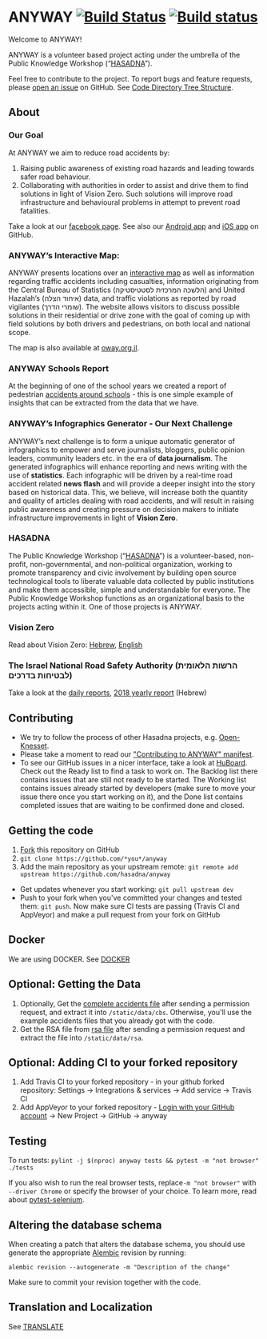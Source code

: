 ANYWAY [![Build Status](https://travis-ci.org/hasadna/anyway.png)](https://travis-ci.org/hasadna/anyway) [![Build status](https://ci.appveyor.com/api/projects/status/pg5qvt62y16bu4k5?svg=true)](https://ci.appveyor.com/project/r-darwish/anyway)
======

Welcome to ANYWAY!

ANYWAY is a volunteer based project acting under the umbrella of the Public Knowledge Workshop (“[HASADNA](https://www.hasadna.org.il/about-us/)”).

Feel free to contribute to the project. To report bugs and feature requests, please [open an issue](https://github.com/hasadna/anyway/issues) on GitHub. See [Code Directory Tree Structure](docs/CODE.md).


About
-----------------------

### Our Goal

At ANYWAY we aim to reduce road accidents by: 
1. Raising public awareness of existing road hazards and leading towards safer road behaviour.
1. Collaborating with authorities in order to assist and drive them to find solutions in light of Vision Zero. Such solutions will improve road infrastructure and behavioural problems in attempt to prevent road fatalities.

Take a look at our [facebook page](https://www.facebook.com/anywayisrael). See also our [Android app](https://github.com/samuelregev/anywayAndroidApp/) and [iOS app](https://github.com/hasadna/Anyway-iOS/) on GitHub.


### ANYWAY’s Interactive Map:

ANYWAY presents locations over an [interactive map](https://www.anyway.co.il/) as well as information regarding traffic accidents including casualties, information originating from the Central Bureau of Statistics (הלשכה המרכזית לסטטיסטיקה) and United Hazalah’s (איחוד הצלה) data, and traffic violations as reported by road vigilantes (שומרי הדרך). The website allows visitors to discuss possible solutions in their residential or drive zone with the goal of coming up with field solutions by both drivers and pedestrians, on both local and national scope.

The map is also available at [oway.org.il](https://www.oway.org.il/).


### ANYWAY Schools Report

At the beginning of one of the school years we created a report of pedestrian [accidents around schools](http://www.anyway.co.il/schools) - this is one simple example of insights that can be extracted from the data that we have.


### ANYWAY’s Infographics Generator - Our Next Challenge

ANYWAY’s next challenge is to form a unique automatic generator of infographics to empower and serve journalists, bloggers, public opinion leaders, community leaders etc. in the era of **data journalism**. The generated infographics will enhance reporting and news writing with the use of **statistics**. Each infographic will be driven by a real-time road accident related **news flash** and will provide a deeper insight into the story based on historical data. This, we believe, will increase both the quantity and quality of articles dealing with road accidents, and will result in raising public awareness and creating pressure on decision makers to initiate infrastructure improvements in light of **Vision Zero**.


### HASADNA

The Public Knowledge Workshop (“[HASADNA](https://www.hasadna.org.il/about-us/)”) is a volunteer-based, non-profit, non-governmental, and non-political organization, working to promote transparency and civic involvement by building open source technological tools to liberate valuable data collected by public institutions and make them accessible, simple and understandable for everyone.
The Public Knowledge Workshop functions as an organizational basis to the projects acting within it. One of those projects is ANYWAY.


### Vision Zero

Read about Vision Zero: [Hebrew](https://ecowiki.org.il/wiki/%D7%97%D7%96%D7%95%D7%9F_%D7%90%D7%A4%D7%A1_%D7%94%D7%A8%D7%95%D7%92%D7%99%D7%9D_%D7%91%D7%AA%D7%90%D7%95%D7%A0%D7%95%D7%AA_%D7%93%D7%A8%D7%9B%D7%99%D7%9D), [English](https://en.wikipedia.org/wiki/Vision_Zero) 


### The Israel National Road Safety Authority (הרשות הלאומית לבטיחות בדרכים)

Take a look at the [daily reports](https://www.gov.il/he/Departments/General/daily_report), [2018 yearly report](https://www.gov.il/BlobFolder/reports/trends_2018/he/research_megamot_2018.pdf) (Hebrew)


Contributing
-----------------------
* We try to follow the process of other Hasadna projects, e.g. [Open-Knesset](https://oknesset-devel.readthedocs.org/en/latest/).
* Please take a moment to read our ["Contributing to ANYWAY" manifest](docs/CONTRIBUTING.md).
* To see our GitHub issues in a nicer interface, take a look at [HuBoard](https://huboard.com/hasadna/anyway). Check out the Ready list to find a task to work on. The Backlog list there contains issues that are still not ready to be started. The Working list contains issues already started by developers (make sure to move your issue there once you start working on it), and the Done list contains completed issues that are waiting to be confirmed done and closed.

## Getting the code
1. [Fork](https://github.com/hasadna/anyway/fork) this repository on GitHub
1. `git clone https://github.com/*you*/anyway`
1. Add the main repository as your upstream remote: `git remote add upstream https://github.com/hasadna/anyway`

* Get updates whenever you start working: `git pull upstream dev`
* Push to your fork when you've committed your changes and tested them: `git push`. Now make sure CI tests are passing (Travis CI and AppVeyor) and make a pull request from your fork on GitHub

## Docker
We are using DOCKER. See [DOCKER](docs/DOCKER.md)

## Optional: Getting the Data
1. Optionally, Get the [complete accidents file](https://drive.google.com/drive/folders/1JVBNP3oTn12zxWExPKeCf_vetNHVCcoo?usp=sharing) after sending a permission request, and extract it into `/static/data/cbs`. Otherwise, you'll use the example accidents files that you already got with the code.
1. Get the RSA file from [rsa file](https://drive.google.com/drive/folders/1oR3q-RBKy8AWXf5Z1JNBKD9cqqlEG-jC?usp=sharing) after sending a permission request and extract the file into `/static/data/rsa`.

## Optional: Adding CI to your forked repository
1. Add Travis CI to your forked repository - in your github forked repository: Settings -> Integrations & services -> Add service -> Travis CI
1. Add AppVeyor to your forked repository - [Login with your GitHub account](https://ci.appveyor.com/login) -> New Project -> GitHub -> anyway

## Testing
To run tests: `pylint -j $(nproc) anyway tests && pytest -m "not browser" ./tests`

If you also wish to run the real browser tests, replace`-m "not browser"` with `--driver Chrome` or specify the browser of your choice. To learn more, read about [pytest-selenium](http://pytest-selenium.readthedocs.io/en/latest/user_guide.html#specifying-a-browser).

## Altering the database schema
When creating a patch that alters the database schema, you should use generate the appropriate
[Alembic](http://alembic.zzzcomputing.com/en/latest/index.html) revision by running:

``` shell
alembic revision --autogenerate -m "Description of the change"
```

Make sure to commit your revision together with the code.

## Translation and Localization
See [TRANSLATE](docs/TRANSLATE.md)
